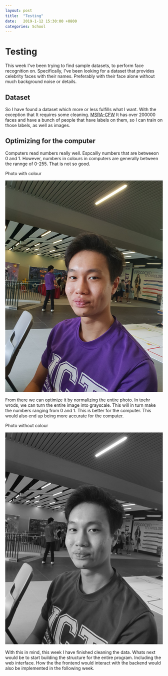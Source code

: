 ```yaml
---
layout: post
title:  "Testing"
date:   2019-1-12 15:30:00 +0800
categories: School
---
```


# Testing
This week I've been trying to find sample datasets, to perform face recognition on.
Specifically, I've been looking for a dataset that provides celebrity faces with their names.
Preferably with their face alone without much background noise or details.


## Dataset
So I have found a dataset which more or less fulfills what I want. With the exception that It requires some cleaning.
[MSRA-CFW](https://www.microsoft.com/en-us/research/project/msra-cfw-data-set-of-celebrity-faces-on-the-web/)
It has over 200000 faces and have a bunch of people that have labels on them, so I can train on those labels, as well as images.

## Optimizing for the computer
Computers read numbers really well. Espcailly numbers that are betweeon 0 and 1. However, numbers in colours in computers are generally between the rannge of 0-255. That is not so good.


Photo with colour

![Photo with colour](https://raw.githubusercontent.com/lczm/lczm.github.io/master/_posts/photos/jasper.jpg)

From there we can optimize it by normalizing the entire photo. In toehr wrods, we can turn the entire image into grayscale. This will in turn make the numbers ranging from 0 and 1. This is better for the computer. This would also end up being more accurate for the computer.


Photo without colour

![Photo without colour](https://raw.githubusercontent.com/lczm/lczm.github.io/master/_posts/photos/jasper2.jpg)



With this in mind, this week I have finished cleaning the data. Whats next would be to start building the structure for the entire program. Including the web interface. How the the frontend would interact with the backend would also be implemented in the following week.
